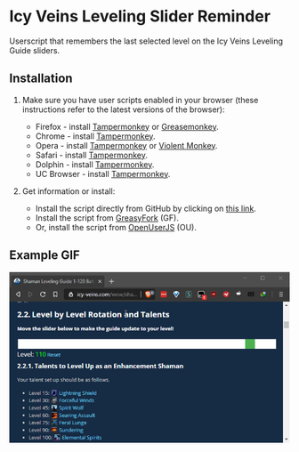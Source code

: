 # Icy Veins Leveling Slider Reminder
Userscript that remembers the last selected level on the Icy Veins Leveling Guide sliders.

## Installation

1. Make sure you have user scripts enabled in your browser (these instructions refer to the latest versions of the browser):

	* Firefox - install [Tampermonkey](https://tampermonkey.net/?ext=dhdg&browser=firefox) or [Greasemonkey](https://addons.mozilla.org/en-US/firefox/addon/greasemonkey/).
	* Chrome - install [Tampermonkey](https://tampermonkey.net/?ext=dhdg&browser=chrome).
	* Opera - install [Tampermonkey](https://tampermonkey.net/?ext=dhdg&browser=opera) or [Violent Monkey](https://addons.opera.com/en/extensions/details/violent-monkey/).
	* Safari - install [Tampermonkey](https://tampermonkey.net/?ext=dhdg&browser=safari).
	* Dolphin - install [Tampermonkey](https://tampermonkey.net/?ext=dhdg&browser=dolphin).
	* UC Browser - install [Tampermonkey](https://tampermonkey.net/?ext=dhdg&browser=ucweb).
	
2. Get information or install:
	* Install the script directly from GitHub by clicking on [this link](https://raw.githubusercontent.com/DJScias/Icy-Veins-Leveling-Slider-Reminder/master/icy-veins-leveling-slider-reminder.user.js).
	* Install the script from [GreasyFork](https://greasyfork.org/en/scripts/404276-icy-veins-leveling-slider-reminder) (GF).
	* Or, install the script from [OpenUserJS](https://openuserjs.org/scripts/DJScias/Icy_Veins_Leveling_Slider_Reminder) (OU).

## Example GIF

![](example.gif)